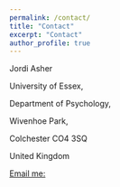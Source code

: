 ```yaml
---
permalink: /contact/
title: "Contact"
excerpt: "Contact"
author_profile: true
---
```


Jordi Asher

University of Essex, 

Department of Psychology,

Wivenhoe Park, 

Colchester CO4 3SQ

United Kingdom



[Email me:](mailto:jashera@essex.ac.uk)

